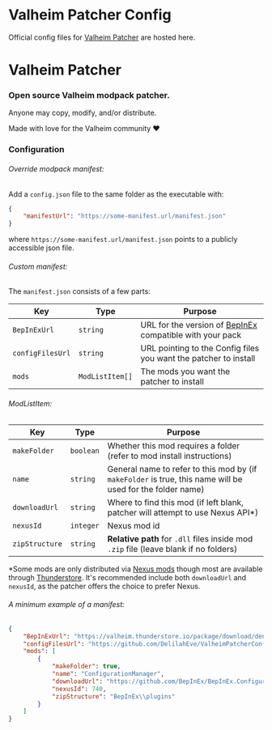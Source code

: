 # Valheim Patcher Config

Official config files for [Valheim Patcher](https://github.com/DelilahEve/ValheimPatcher) are hosted here.

﻿Valheim Patcher
===
### Open source Valheim modpack patcher.

Anyone may copy, modify, and/or distribute.

Made with love for the Valheim community ♥

### Configuration


###### Override modpack manifest:
Add a `config.json` file to the same folder as the executable with:
```json
{
    "manifestUrl": "https://some-manifest.url/manifest.json"
}
```
where `https://some-manifest.url/manifest.json` points to a publicly accessible 
json file.

###### Custom manifest:

The `manifest.json` consists of a few parts:

Key | Type | Purpose
--- | --- | ---
`BepInExUrl` | `string` | URL for the version of [BepInEx](https://valheim.thunderstore.io/package/denikson/BepInExPack_Valheim/) compatible with your pack
`configFilesUrl` | `string` | URL pointing to the Config files you want the patcher to install
`mods` | `ModListItem[]` | The mods you want the patcher to install

###### ModListItem:

Key | Type | Purpose
--- | --- | ---
`makeFolder` | `boolean` | Whether this mod requires a folder (refer to mod install instructions)
`name` | `string` | General name to refer to this mod by (if `makeFolder` is true, this name will be used for the folder name)
`downloadUrl` | `string` | Where to find this mod (if left blank, patcher will attempt to use Nexus API*)
`nexusId` | `integer` | Nexus mod id
`zipStructure` | `string` | __Relative path__ for `.dll` files inside mod `.zip` file (leave blank if no folders)

*Some mods are only distributed via [Nexus mods](https://www.nexusmods.com/) though most are available through [Thunderstore](https://valheim.thunderstore.io/). It's recommended include both `downloadUrl` and `nexusId`, as the patcher offers the choice to prefer Nexus.

###### A minimum example of a manifest:
```json
{
    "BepInExUrl": "https://valheim.thunderstore.io/package/download/denikson/BepInExPack_Valheim/5.4.1000/",
    "configFilesUrl": "https://github.com/DelilahEve/ValheimPatcherConfig/raw/main/Darkheim/config/darkheim_config.zip",
    "mods": [
        {
            "makeFolder": true,
            "name": "ConfigurationManager",
            "downloadUrl": "https://github.com/BepInEx/BepInEx.ConfigurationManager/releases/download/v16.3/BepInEx.ConfigurationManager_v16.3.zip",
            "nexusId": 740,
            "zipStructure": "BepInEx\\plugins"
        }
    ]
}
```
